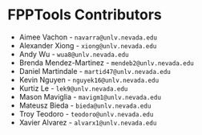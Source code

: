# FPPTools Contributors

- Aimee Vachon - `navarra@unlv.nevada.edu`
- Alexander Xiong - `xiong@unlv.nevada.edu`
- Andy Wu - `wua8@unlv.nevada.edu`
- Brenda Mendez-Martinez - `mendeb2@unlv.nevada.edu`
- Daniel Martindale - `martid47@unlv.nevada.edu`
- Kevin Nguyen - `nguyek16@unlv.nevada.edu`
- Kurtiz Le - `lek9@unlv.nevada.edu`
- Mason Maviglia - `mavigm1@unlv.nevada.edu`
- Mateusz Bieda - `bieda@unlv.nevada.edu`
- Troy Teodoro - `teodoro@unlv.nevada.edu`
- Xavier Alvarez - `alvarx1@unlv.nevada.edu`
